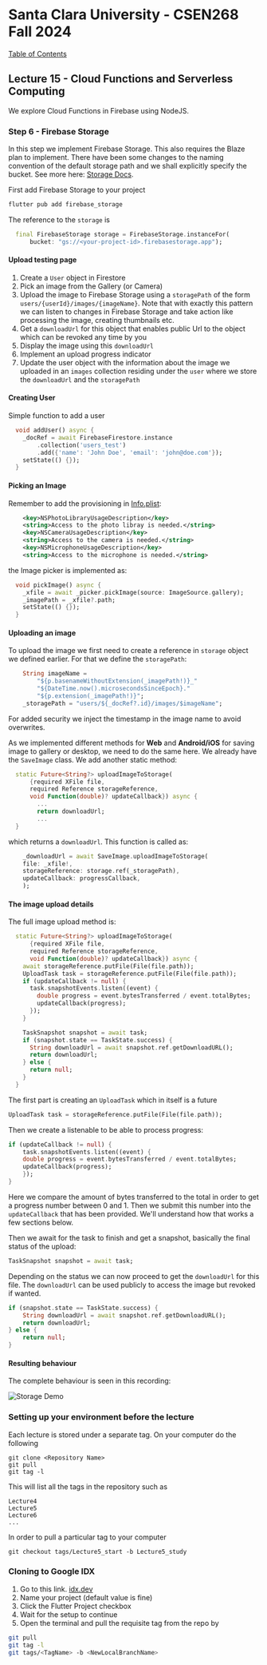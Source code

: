 # Santa Clara University - CSEN268 Fall 2024

[Table of Contents](/toc.md)


## Lecture 15 - Cloud Functions and Serverless Computing
We explore Cloud Functions in Firebase using NodeJS.

### Step 6 - Firebase Storage
In this step we implement Firebase Storage. This also requires the Blaze plan to implement. There have been some changes to the naming convention of the default storage path and we shall explicitly specify the bucket. See more here: [Storage Docs](https://firebase.google.com/docs/storage/flutter/start).

First add Firebase Storage to your project
```zsh
flutter pub add firebase_storage
```
The reference to the `storage` is
```dart
  final FirebaseStorage storage = FirebaseStorage.instanceFor(
      bucket: "gs://<your-project-id>.firebasestorage.app");
```

#### Upload testing page
1. Create a `User` object in Firestore
2. Pick an image from the Gallery (or Camera)
3. Upload the image to Firebase Storage using a `storagePath` of the form `users/{userId}/images/{imageName}`. Note that with exactly this pattern we can listen to changes in Firebase Storage and take action like processing the image, creating thumbnails etc.
4. Get a `downloadUrl` for this object that enables public Url to the object which can be revoked any time by you
5. Display the image using this `downloadUrl`
6. Implement an upload progress indicator
7. Update the user object with the information about the image we uploaded in an `images` collection residing under the `user` where we store the `downloadUrl` and the `storagePath`

#### Creating User
Simple function to add a user
```dart
  void addUser() async {
    _docRef = await FirebaseFirestore.instance
        .collection('users_test')
        .add({'name': 'John Doe', 'email': 'john@doe.com'});
    setState(() {});
  }
```
#### Picking an Image
Remember to add the provisioning in [Info.plist](/ios/Runner/Info.plist):
```xml
	<key>NSPhotoLibraryUsageDescription</key>
	<string>Access to the photo libray is needed.</string>
	<key>NSCameraUsageDescription</key>
	<string>Access to the camera is needed.</string>
	<key>NSMicrophoneUsageDescription</key>
	<string>Access to the microphone is needed.</string>
```
the Image picker is implemented as:
```dart
  void pickImage() async {
    _xfile = await _picker.pickImage(source: ImageSource.gallery);
    _imagePath = _xfile?.path;
    setState(() {});
  }
```

#### Uploading an image
To upload the image we first need to create a reference in `storage` object we defined earlier. For that we define the `storagePath`:
```dart
    String imageName =
        "${p.basenameWithoutExtension(_imagePath!)}_"
        "${DateTime.now().microsecondsSinceEpoch}."
        "${p.extension(_imagePath!)}";
    _storagePath = "users/${_docRef?.id}/images/$imageName";
```
For added security we inject the timestamp in the image name to avoid overwrites. 

As we implemented different methods for **Web** and **Android/iOS** for saving image to gallery or desktop, we need to do the same here. We already have the `SaveImage` class. We add another static method:
```dart
  static Future<String?> uploadImageToStorage(
      {required XFile file,
      required Reference storageReference,
      void Function(double)? updateCallback}) async {
        ...
        return downloadUrl;
        ...
  }
```
which returns a `downloadUrl`. This function is called as:
```dart
    _downloadUrl = await SaveImage.uploadImageToStorage(
    file: _xfile!,
    storageReference: storage.ref(_storagePath),
    updateCallback: progressCallback,
    );
```
#### The image upload details
The full image upload method is:
```dart
  static Future<String?> uploadImageToStorage(
      {required XFile file,
      required Reference storageReference,
      void Function(double)? updateCallback}) async {
    await storageReference.putFile(File(file.path));
    UploadTask task = storageReference.putFile(File(file.path));
    if (updateCallback != null) {
      task.snapshotEvents.listen((event) {
        double progress = event.bytesTransferred / event.totalBytes;
        updateCallback(progress);
      });
    }

    TaskSnapshot snapshot = await task;
    if (snapshot.state == TaskState.success) {
      String downloadUrl = await snapshot.ref.getDownloadURL();
      return downloadUrl;
    } else {
      return null;
    }
  }
```
The first part is creating an `UploadTask` which in itself is a future
```dart
UploadTask task = storageReference.putFile(File(file.path));
```
Then we create a listenable to be able to process progress:
```dart
if (updateCallback != null) {
    task.snapshotEvents.listen((event) {
    double progress = event.bytesTransferred / event.totalBytes;
    updateCallback(progress);
    });
}
```
Here we compare the amount of bytes transferred to the total in order to get a progress number between 0 and 1. Then we submit this number into the `updateCallback` that has been provided. We'll understand how that works a few sections below.

Then we await for the task to finish and get a snapshot, basically the final status of the upload:
```dart
TaskSnapshot snapshot = await task;
```
Depending on the status we can now proceed to get the `downloadUrl` for this file. The `downloadUrl` can be used publicly to access the image but revoked if wanted.
```dart
if (snapshot.state == TaskState.success) {
    String downloadUrl = await snapshot.ref.getDownloadURL();
    return downloadUrl;
} else {
    return null;
}
```

#### Resulting behaviour
The complete behaviour is seen in this recording:

![Storage Demo](/assets/images/StorageUploadDemo.gif)

### Setting up your environment before the lecture

Each lecture is stored under a separate tag. On your computer do the following

    git clone <Repository Name>
    git pull
    git tag -l

This will list all the tags in the repository such as

    Lecture4
    Lecture5
    Lecture6
    ...

In order to pull a particular tag to your computer

    git checkout tags/Lecture5_start -b Lecture5_study

### Cloning to Google IDX

1. Go to this link. [idx.dev](https://idx.google.com/import?url=https://github.com/mehmetartun/CSEN268-F24)
2. Name your project (default value is fine)
3. Click the Flutter Project checkbox
4. Wait for the setup to continue
5. Open the terminal and pull the requisite tag from the repo by
```zsh
git pull
git tag -l
git tags/<TagName> -b <NewLocalBranchName>
```



